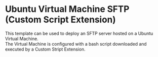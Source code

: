 # Ubuntu Virtual Machine SFTP (Custom Script Extension)
This template can be used to deploy an SFTP server hosted on a Ubuntu Virtual Machine. <br> 
The Virtual Machine is configured with a bash script downloaded and executed by a Custom Stript Extension.
